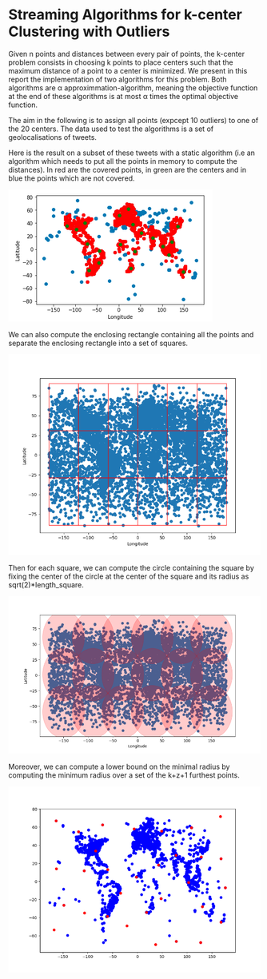 # Streaming Algorithms for k-center Clustering with Outliers

Given n points and distances between every pair of points, the k-center problem consists in choosing k points to place centers such that the maximum distance of a point to a center is minimized. We present in this report the implementation of two algorithms for this problem. Both algorithms are α approximmation-algorithm, meaning the objective function at the end of these algorithms is at most α times the optimal objective function.

The aim in the following is to assign all points (expcept 10 outliers) to one of the 20 centers. The data used to test the algorithms is a set of geolocalisations of tweets.

Here is the result on a subset of these tweets with a static algorithm (i.e an algorithm which needs to put all the points in memory to compute the distances). In red are the covered points, in green are the centers and in blue the points which are not covered.

![](Rapport/Images/static.png)

We can also compute the enclosing rectangle containing all the points and separate the enclosing rectangle into a set of squares.

![](Rapport/Images/enclosing_with_squares.png)

Then for each square, we can compute the circle containing the square by fixing the center of the circle at the center of the square and its radius as sqrt(2)*length_square.

![](Rapport/Images/enclosing_with_circles.png)

Moreover, we can compute a lower bound on the minimal radius by computing the minimum radius over a set of the k+z+1 furthest points.

![](Rapport/Images/lower_bound.png)
